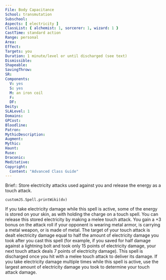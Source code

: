 ```yaml
---
File: Body Capacitance
School: transmutation
Subschool: 
Aspects: [ electricity ]
ClassList: { alchemist: 1, sorcerer: 1, wizard: 1 }
CastTime: standard action
Range: personal
Area: 
Effect: 
Targets: you
Duration: 1 minute/level or until discharged (see text)
Dismissible: 
Shapeable: 
SavingThrow: 
SR: 
Components:
  V: yes
  S: yes
  M: an iron coil
  F: 
  DF: 
Deity: 
SLALevel: 1
Domains: 
GPCost: 
Bloodline: 
Patron: 
MythicDescription: 
Augment: 
Mythic: 
Haunt: 
Ruse: 
Draconic: 
Meditative: 
Copyright:
  Content: "Advanced Class Guide"
---
```

Brief:: Store electricity attacks used against you and release the energy as a touch attack.

```dataviewjs
customJS.Spell.printWiki(dv)
```

If you take electricity damage while this spell is active, some of the energy is stored on your skin, as with holding the charge on a touch spell. You can release this stored electricity by making a melee touch attack. You gain a +3 bonus on the attack roll if your opponent is wearing metal armor, is carrying a metal weapon, or is made of metal. The target of your touch attack is dealt electricity damage equal to half the amount of electricity damage you took after you cast this spell (for example, if you saved for half damage against a lightning bolt and took only 15 points of electricity damage, your next touch attack deals 7 points of electricity damage). This spell is discharged once you hit with a melee touch attack to deliver its damage. If you take electricity damage multiple times while this spell is active, use the largest amount of electricity damage you took to determine your touch attack damage.
